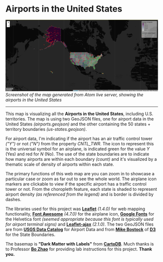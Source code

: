 # Airports in the United States

![Screenshot of Map](/img/airportsinUS.jpg)
*Screenshot of the map generated from Atom live server, showing the airports in the United States*

---
This map is visualizing all the **Airports in the United States**, including U.S. territories. The map is using two GeoJSON files, one for airport data in the United States *(airports.geojson)* and the other containing the 50 states + territory boundaries *(us-states.geojson)*.

For airport data, I'm indicating if the airport has an air traffic control tower *("Y")* or not *("N")* from the property *CNTL_TWR*. The icon to represent this is the universal symbol for an airplane, is indicated green for the value *Y* (Yes) and red for *N* (No). The use of the state boundaries are to indicate how many airports are within each boundary *(count)* and it's visualized by a thematic scale of density of airports within each state.

The primary functions of this web map are you can zoom in to showcase a particular case or zoom as far out to see the whole world. The airplane icon markers are clickable to view if the specific airport has a traffic control tower or not. From the choropleth feature, each state is shaded to represent airport density *(as referenced from the legend)* and is border is divided by dashes.

The libraries used for this project was [**Leaflet**](https://leafletjs.com/) *(1.4.0)* for web mapping functionality, [**Font Awesome**](https://fontawesome.com/) *(4.7.0)* for the airplane icon, [**Google Fonts**](https://fonts.google.com/) for the Helvetica font *(seemed appropriate because this font is typically used for airport terminal signs)* and [**Leaflet-ajax**](https://cdnjs.com/libraries/leaflet-ajax) *(2.1.0)*. The two GeoJSON files are from [**USGS Data Catalog**](https://catalog.data.gov/dataset/usgs-small-scale-dataset-airports-of-the-united-states-201207-shapefile) for Airport Data and from [**Mike Bostock**](https://bost.ocks.org/mike/) of [**D3**](https://d3js.org/) for the State Boundaries.

The basemap is **"Dark Matter with Labels"** from [**CartoDB**](https://carto.com/help/building-maps/basemap-list/). Much thanks is to Professor [**Bo Zhao**](https://hgis.uw.edu/) for providing lab instructions for this project. **Thank you.**
